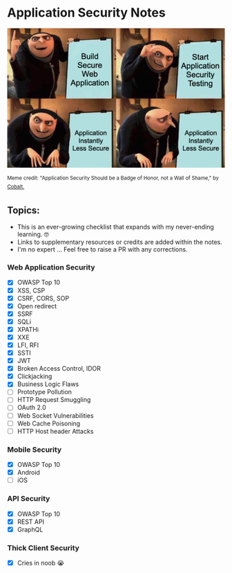 # Application Security Notes 
![grusome_appsec](./grusome_appsec.png)

<sup> 
  Meme credit: "Application Security Should be a Badge of Honor, not a Wall of Shame," by 
  <a href="https://www.cobalt.io"> Cobalt.</a> 
</sup>

## Topics:

- This is an ever-growing checklist that expands with my never-ending learning. 🤓
- Links to supplementary resources or credits are added within the notes.
- I'm no expert ... Feel free to raise a PR with any corrections.

### Web Application Security
- [x] OWASP Top 10
- [x] XSS, CSP
- [x] CSRF, CORS, SOP
- [x] Open redirect
- [x] SSRF
- [x] SQLi
- [x] XPATHi
- [x] XXE
- [x] LFI, RFI
- [x] SSTI
- [x] JWT
- [x] Broken Access Control, IDOR
- [x] Clickjacking
- [x] Business Logic Flaws
- [ ] Prototype Pollution
- [ ] HTTP Request Smuggling
- [ ] OAuth 2.0
- [ ] Web Socket Vulnerabilities
- [ ] Web Cache Poisoning
- [ ] HTTP Host header Attacks

### Mobile Security
- [x] OWASP Top 10
- [x] Android
- [ ] iOS 

### API Security
- [x] OWASP Top 10
- [x] REST API
- [x] GraphQL

### Thick Client Security
- [x] Cries in noob 😭
